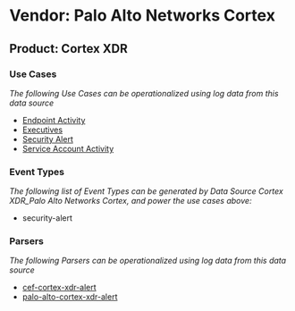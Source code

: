 Vendor: Palo Alto Networks Cortex
=================================
Product: Cortex XDR
-------------------

### Use Cases

_The following Use Cases can be operationalized using log data from this data source_

* [Endpoint Activity](../UseCases/usecase_endpoint_activity.md)
* [Executives](../UseCases/usecase_executives.md)
* [Security Alert](../UseCases/usecase_security_alert.md)
* [Service Account Activity](../UseCases/usecase_service_account_activity.md)


### Event Types

_The following list of Event Types can be generated by Data Source Cortex XDR_Palo Alto Networks Cortex, and power the use cases above:_

- security-alert


### Parsers

_The following Parsers can be operationalized using log data from this data source_

* [cef-cortex-xdr-alert](../Parsers/parserContent_cef-cortex-xdr-alert.md)
* [palo-alto-cortex-xdr-alert](../Parsers/parserContent_palo-alto-cortex-xdr-alert.md)
